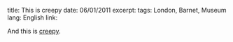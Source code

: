 title: This is creepy
date: 06/01/2011
excerpt: 
tags: London, Barnet, Museum
lang: English
link: 


And this is [creepy](http://www.bbc.co.uk/news/world-europe-12118839). 